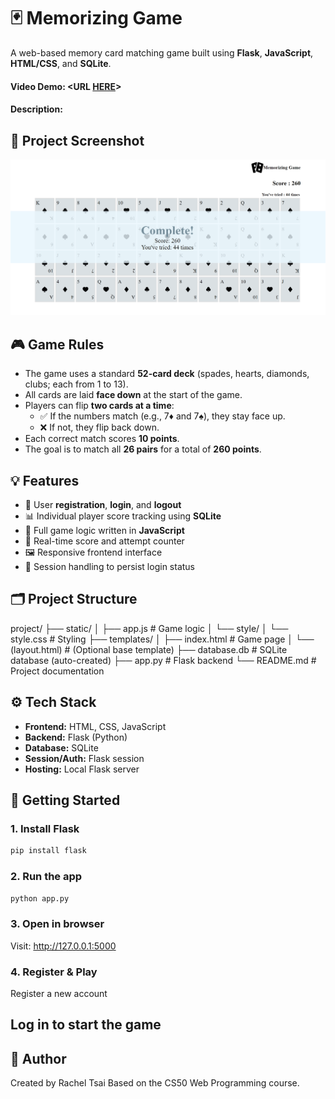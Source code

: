 # 🃏 Memorizing Game

A web-based memory card matching game built using **Flask**, **JavaScript**, **HTML/CSS**, and **SQLite**.


#### Video Demo:  <URL [HERE](https://www.youtube.com/watch?v=HSgES86IRFg)>
#### Description:

## 📸 Project Screenshot

![MyImage](./public/S2-2.A18_MemorizingGame.PNG)

## 🎮 Game Rules

- The game uses a standard **52-card deck** (spades, hearts, diamonds, clubs; each from 1 to 13).
- All cards are laid **face down** at the start of the game.
- Players can flip **two cards at a time**:
  - ✅ If the numbers match (e.g., 7♦ and 7♠), they stay face up.
  - ❌ If not, they flip back down.
- Each correct match scores **10 points**.
- The goal is to match all **26 pairs** for a total of **260 points**.

## 💡 Features

- 🔐 User **registration**, **login**, and **logout**
- 📊 Individual player score tracking using **SQLite**
- 🎲 Full game logic written in **JavaScript**
- 🧠 Real-time score and attempt counter
- 🖼️ Responsive frontend interface
- 🔄 Session handling to persist login status

## 🗂️ Project Structure
project/
├── static/
│ ├── app.js # Game logic
│ └── style/
│ └── style.css # Styling
├── templates/
│ ├── index.html # Game page
│ └── (layout.html) # (Optional base template)
├── database.db # SQLite database (auto-created)
├── app.py # Flask backend
└── README.md # Project documentation


## ⚙️ Tech Stack

- **Frontend:** HTML, CSS, JavaScript
- **Backend:** Flask (Python)
- **Database:** SQLite
- **Session/Auth:** Flask session
- **Hosting:** Local Flask server

## 🚀 Getting Started

### 1. Install Flask

```bash
pip install flask
```

### 2. Run the app
```bash
python app.py
```

### 3. Open in browser
Visit: http://127.0.0.1:5000

### 4. Register & Play
Register a new account



## Log in to start the game


## 🙋 Author
Created by Rachel Tsai
Based on the CS50 Web Programming course.








